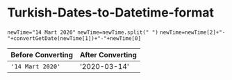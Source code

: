 # Turkish-Dates-to-Datetime-format

`newTime="14 Mart 2020"`
`newTime=newTime.split(" ")`
`newTime=newTime[2]+"-"+convertGetDate(newTime[1])+"-"+newTime[0]` 


|Before Converting        |  After Converting                      |
|-------------------------|------------------|
|`'14 Mart 2020'`      |'2020-03-14'            |
